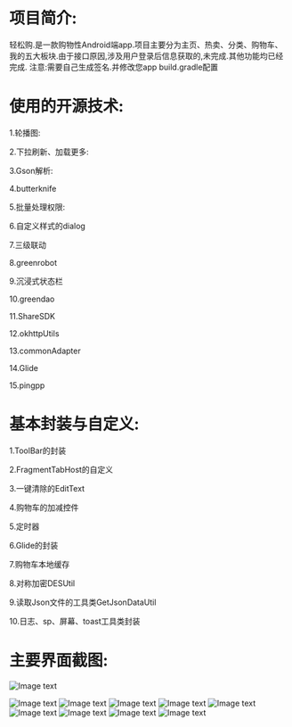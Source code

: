 项目简介:
====

轻松购.是一款购物性Android端app.项目主要分为主页、热卖、分类、购物车、我的五大板块.由于接口原因,涉及用户登录后信息获取的,未完成.其他功能均已经完成.
注意:需要自己生成签名.并修改您app build.gradle配置

使用的开源技术:
====

1.轮播图:

2.下拉刷新、加载更多:

3.Gson解析:

4.butterknife

5.批量处理权限:

6.自定义样式的dialog

7.三级联动

8.greenrobot

9.沉浸式状态栏

10.greendao

11.ShareSDK

12.okhttpUtils

13.commonAdapter

14.Glide

15.pingpp


基本封装与自定义:
====

1.ToolBar的封装

2.FragmentTabHost的自定义

3.一键清除的EditText

4.购物车的加减控件

5.定时器

6.Glide的封装

7.购物车本地缓存

8.对称加密DESUtil

9.读取Json文件的工具类GetJsonDataUtil

10.日志、sp、屏幕、toast工具类封装

主要界面截图:
====

![Image text](https://github.com/gaolh89/cniao5/blob/master/screenshots/pic10.jpg)

![Image text](https://github.com/gaolh89/cniao5/blob/master/screenshots/pic1.jpg)
![Image text](https://github.com/gaolh89/cniao5/blob/master/screenshots/pic2.jpg)
![Image text](https://github.com/gaolh89/cniao5/blob/master/screenshots/pic3.jpg)
![Image text](https://github.com/gaolh89/cniao5/blob/master/screenshots/pic4.jpg)
![Image text](https://github.com/gaolh89/cniao5/blob/master/screenshots/pic5.jpg)
![Image text](https://github.com/gaolh89/cniao5/blob/master/screenshots/pic6.jpg)
![Image text](https://github.com/gaolh89/cniao5/blob/master/screenshots/pic7.jpg)
![Image text](https://github.com/gaolh89/cniao5/blob/master/screenshots/pic8.jpg)
![Image text](https://github.com/gaolh89/cniao5/blob/master/screenshots/pic9.jpg)
